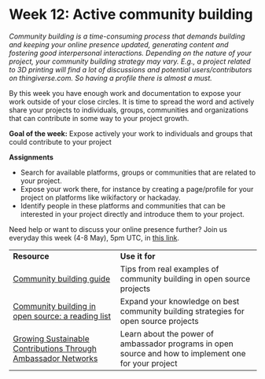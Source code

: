 
# **Week 12: Active community building**

_Community building is a time-consuming process that demands building and keeping your online presence updated, generating content and fostering good interpersonal interactions. Depending on the nature of your project, your community building strategy may vary. E.g., a project related to 3D printing will find a lot of discussions and potential users/contributors on thingiverse.com. So having a profile there is almost a must._

By this week you have enough work and documentation to expose your work outside of your close circles. It is time to spread the word and actively share your projects to individuals, groups, communities and organizations that can contribute in some way to your project growth.

**Goal of the week:**
Expose actively your work to individuals and groups that could contribute to your project

**Assignments**
- Search for available platforms, groups or communities that are related to your project.
- Expose your work there, for instance by creating a page/profile for your project on platforms like wikifactory or hackaday.
- Identify people in these platforms and communities that can be interested in your project directly and introduce them to your project.

Need help or want to discuss your online presence further? Join us everyday this week (4-8 May), 5pm UTC, in [this link](https://universityofsussex.zoom.us/j/6538183156?pwd=NFNoN2k1dTdKNkE4WHZJZmgybWhGZz09).



<table>
  <tr>
   <td>
<strong>Resource</strong>
   </td>
   <td><strong>Use it for</strong>
   </td>
  </tr>
  <tr>
   <td><a href='https://opensource.guide/building-community/'>Community building guide</a>
   </td>
   <td>Tips from real examples of community building in open source projects
   </td>
  </tr>
  <tr>
   <td><a href="https://boldandopen.com/open-source-community-building-reading-list/">Community building in open source: a reading list</a>
   </td>
   <td>Expand your knowledge on best community building strategies for open source projects
   </td>
  </tr>
  <tr>
   <td><a href="https://fosdem.org/2020/schedule/event/ambassadornetworks/">Growing Sustainable Contributions Through Ambassador Networks</a>
   </td>
   <td>Learn about the power of ambassador programs in open source and how to implement one for your project
    </td>
  </tr>
</table>



